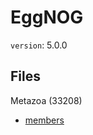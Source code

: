 # EggNOG

`version`: 5.0.0

## Files

Metazoa (33208)

- [members](http://eggnog5.embl.de/download/eggnog_5.0/per_tax_level/33208/33208_members.tsv.gz)

